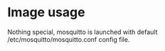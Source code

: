 Image usage
===========

Nothing special, mosquitto is launched with default /etc/mosquitto/mosquitto.conf config file.
